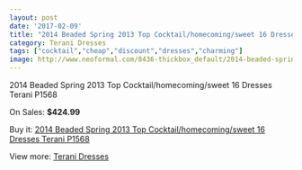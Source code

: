 ```yaml
---
layout: post
date: '2017-02-09'
title: "2014 Beaded Spring 2013 Top Cocktail/homecoming/sweet 16 Dresses Terani P1568"
category: Terani Dresses
tags: ["cocktail","cheap","discount","dresses","charming"]
image: http://www.neoformal.com/8436-thickbox_default/2014-beaded-spring-2013-top-cocktail-homecoming-sweet-16-dresses-terani-p1568.jpg
---
```

2014 Beaded Spring 2013 Top Cocktail/homecoming/sweet 16 Dresses Terani P1568

On Sales: **$424.99**
<a href="https://www.neoformal.com/en/terani-dresses/2971-2014-beaded-spring-2013-top-cocktail-homecoming-sweet-16-dresses-terani-p1568.html"><amp-img layout="responsive" width="600" height="600" src="//www.neoformal.com/8436-thickbox_default/2014-beaded-spring-2013-top-cocktail-homecoming-sweet-16-dresses-terani-p1568.jpg" alt="2014 Beaded Spring 2013 Top Cocktail/homecoming/sweet 16 Dresses Terani P1568 0" /></a>
<a href="https://www.neoformal.com/en/terani-dresses/2971-2014-beaded-spring-2013-top-cocktail-homecoming-sweet-16-dresses-terani-p1568.html"><amp-img layout="responsive" width="600" height="600" src="//www.neoformal.com/8437-thickbox_default/2014-beaded-spring-2013-top-cocktail-homecoming-sweet-16-dresses-terani-p1568.jpg" alt="2014 Beaded Spring 2013 Top Cocktail/homecoming/sweet 16 Dresses Terani P1568 1" /></a>

Buy it: [2014 Beaded Spring 2013 Top Cocktail/homecoming/sweet 16 Dresses Terani P1568](https://www.neoformal.com/en/terani-dresses/2971-2014-beaded-spring-2013-top-cocktail-homecoming-sweet-16-dresses-terani-p1568.html "2014 Beaded Spring 2013 Top Cocktail/homecoming/sweet 16 Dresses Terani P1568")

View more: [Terani Dresses](https://www.neoformal.com/en/31-terani-dresses "Terani Dresses")